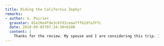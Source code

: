 ```yaml
---
title: Riding the California Zephyr
remarks:
- author: G. Poirier
  gravatar: 01e26e4fde3c6fd1ceaa7ffb2dfa3ffc
  date: 2010-09-05T07:34:30+0100
  content: |
    Thanks for the review. My spouse and I are considering this trip. I appreciate the review.
---
```

